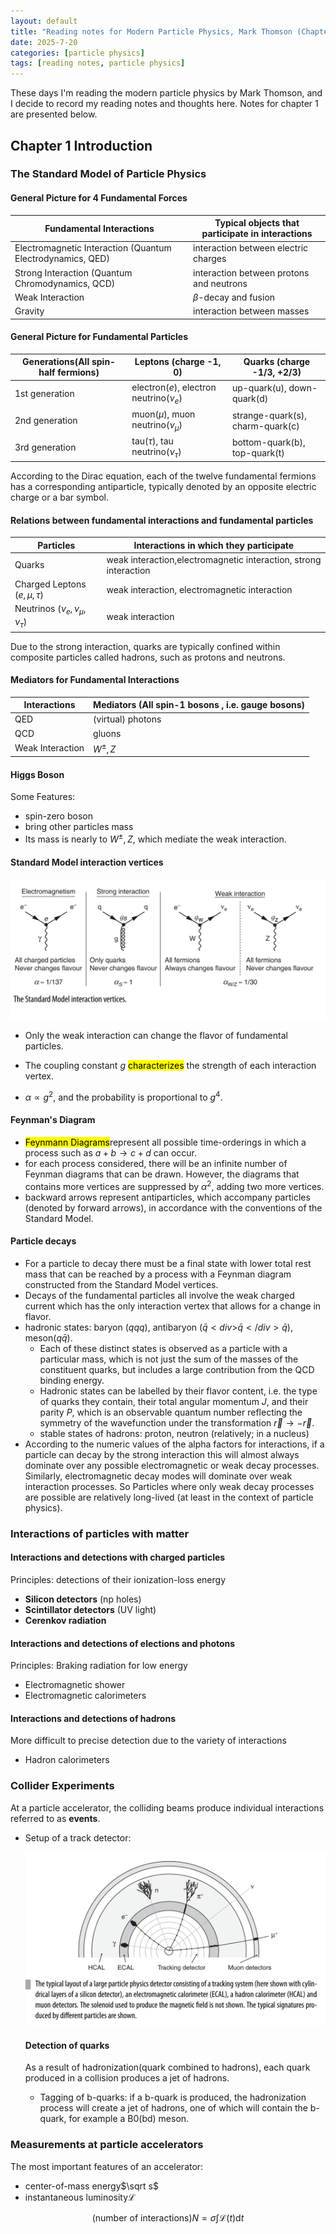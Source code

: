 ```yaml
---
layout: default
title: "Reading notes for Modern Particle Physics, Mark Thomson (Chapter 1)"
date: 2025-7-20
categories: [particle physics]
tags: [reading notes, particle physics]
---
```


These days I'm reading the modern particle physics by Mark Thomson, and I decide to record my reading notes and thoughts here. Notes for chapter 1 are presented below.

## Chapter 1 Introduction

### The Standard Model of Particle Physics

#### General Picture for 4 Fundamental Forces

| Fundamental Interactions                             | Typical objects that participate in interactions |
| ---------------------------------------------------- | ------------------------------------------------ |
| Electromagnetic Interaction (Quantum Electrodynamics, QED)  | interaction between electric charges            |
| Strong Interaction (Quantum Chromodynamics, QCD)     | interaction between protons and neutrons        |
| Weak Interaction                                     | $\beta$-decay and fusion                         |
| Gravity                                              | interaction between masses                        |

#### General Picture for Fundamental Particles

| Generations(All spin-half fermions) | Leptons (charge -1, 0)                    | Quarks (charge -1/3, +2/3)       |
| ----------------------------------- | ----------------------------------------- | -------------------------------- |
| 1st generation                      | electron($e$), electron neutrino($\nu_e$) | up-quark(u), down-quark(d)       |
| 2nd generation                      | muon($\mu$), muon neutrino($\nu_\mu$)     | strange-quark(s), charm-quark(c) |
| 3rd generation                      | tau($\tau$), tau neutrino($\nu_\tau$)     | bottom-quark(b), top-quark(t)    |

According to the Dirac equation, each of the twelve fundamental fermions has a corresponding antiparticle, typically denoted by an opposite electric charge or a bar symbol.

#### Relations between fundamental interactions and fundamental particles

| Particles                              | Interactions in which they participate                       |
| -------------------------------------- | ------------------------------------------------------------ |
| Quarks                                 | weak interaction,electromagnetic interaction, strong interaction |
| Charged Leptons ($e, \mu, \tau$)       | weak interaction, electromagnetic interaction                |
| Neutrinos ($\nu_e, \nu_\mu, \nu_\tau$) | weak interaction                                             |

Due to the strong interaction, quarks are typically confined within composite particles called hadrons, such as protons and neutrons.

#### Mediators for Fundamental Interactions

| Interactions     | Mediators (All spin-1 bosons , i.e. gauge bosons) |
| ---------------- | ------------------------------------------------- |
| QED              | (virtual) photons                                 |
| QCD              | gluons                                            |
| Weak Interaction | $W^\pm, Z$                                        |

#### Higgs Boson

Some Features:

- spin-zero boson
- bring other particles mass
- Its mass is nearly to $W^\pm, Z$, which mediate the weak interaction.

#### Standard Model interaction vertices

![image-20250724174157321](https://raw.githubusercontent.com/stur007/img/main/img/202507241742485.png)

- Only the weak interaction can change the flavor of fundamental particles.

- The coupling constant $g$ <mark>characterizes</mark> the strength of each interaction vertex.

- $\alpha \propto g^2$, and the probability is proportional to $g^4$.

#### Feynman's Diagram

- <mark>Feynmann Diagrams</mark>represent all possible time-orderings in which a process such as $a+b \to c + d$ can occur.
- for each process considered, there will be an infinite number of Feynman diagrams that can be drawn. However, the diagrams that contains more vertices are suppressed by $\alpha^2$, adding two more vertices.
- backward arrows represent antiparticles, which accompany particles (denoted by forward arrows), in accordance with the conventions of the Standard Model.

#### Particle decays

- For a particle to decay there must be a final state with lower total rest mass that can be reached by a process with a Feynman diagram constructed from the Standard Model vertices. 
- Decays of the fundamental particles all involve the weak charged current which has the only interaction vertex that allows for a change in flavor.
- hadronic states: baryon ($qqq$), antibaryon ($\bar q<div>$$\bar q$$</div>\bar q$), meson($q\bar q$). 
  - Each of these distinct states is observed as a particle with a particular mass, which is not just the sum of the masses of the constituent quarks, but includes a large contribution from the QCD binding energy. 
  - Hadronic states can be labelled by their flavor content, i.e. the type of quarks they contain, their total angular momentum $J$, and their parity $P$, which is an observable quantum number reflecting the symmetry of the wavefunction under the transformation $\vec r \to -\vec r$.    
  - stable states of hadrons: proton, neutron (relatively; in a nucleus)
- According to the numeric values of the alpha factors for interactions, if a particle can decay by the strong interaction this will almost always dominate over any possible electromagnetic or weak decay processes. Similarly, electromagnetic decay modes will dominate over weak interaction processes. So Particles where only weak decay processes are possible are relatively long-lived (at least in the context of particle physics).

### Interactions of particles with matter

#### Interactions and detections with charged particles

Principles: detections of their ionization-loss energy 

- **Silicon detectors** (np holes)
- **Scintillator  detectors** (UV light)
- **Cerenkov radiation**

#### Interactions and detections of elections and photons

Principles: Braking radiation for low energy

- Electromagnetic shower
- Electromagnetic calorimeters

#### Interactions and detections of hadrons

More difficult to precise detection due to the variety of interactions

- Hadron calorimeters

### Collider Experiments

At a particle accelerator, the colliding beams produce individual interactions referred to as **events**.  

- Setup of a track detector:

  ![image-20250725161231956](https://raw.githubusercontent.com/stur007/img/main/img/202507251612441.png)

  #### Detection of quarks

  As a result of hadronization(quark combined to hadrons), each quark produced in a collision produces a jet of hadrons.  

  - Tagging of b-quarks: if a b-quark is produced, the hadronization process will create a jet of hadrons, one of which will contain the b-quark, for example a B0(bd) meson.

### Measurements at particle accelerators

The most important features of an accelerator:

- center-of-mass energy$\sqrt s$
- instantaneous luminosity$\mathscr L$

$$
\text{(number of interactions)}N=\sigma \int \mathscr L(t)\mathrm d t
$$

